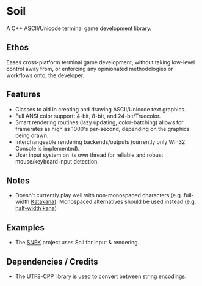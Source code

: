 # Soil
A C++ ASCII/Unicode terminal game development library.

## Ethos
Eases cross-platform terminal game development, without taking low-level control away from, or enforcing any opinionated methodologies or workflows onto, the developer.

## Features
- Classes to aid in creating and drawing ASCII/Unicode text graphics.
- Full ANSI color support: 4-bit, 8-bit, and 24-bit/Truecolor.
- Smart rendering routines (lazy updating, color-batching) allows for framerates as high as 1000's per-second, depending on the graphics being drawn.
- Interchangeable rendering backends/outputs (currently only Win32 Console is implemented).
- User input system on its own thread for reliable and robust mouse/keyboard input detection.

## Notes
- Doesn't currently play well with non-monospaced characters (e.g. full-width [Katakana](https://en.wikipedia.org/wiki/Katakana)). Monospaced alternatives should be used instead (e.g. [half-width kana](https://en.wikipedia.org/wiki/Half-width_kana))

## Examples
- The [SNEK](https://github.com/M-O-Marmalade/SNEK) project uses Soil for input & rendering.

## Dependencies / Credits
- The [UTF8-CPP](https://github.com/nemtrif/utfcpp) library is used to convert between string encodings.
